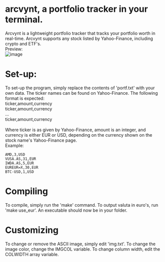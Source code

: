 # arcvynt, a portfolio tracker in your terminal.
Arcvynt is a lightweight portfolio tracker that tracks your portfolio worth in real-time. Arcvynt supports any stock listed by Yahoo-Finance, including crypto and ETF's. <br>
Preview: <br>
![image](https://github.com/user-attachments/assets/4649fea3-c7a2-44c0-aa51-58159f127c50)

# Set-up:
To set-up the program, simply replace the contents of 'portf.txt' with your own data. The ticker names can be found on Yahoo-Finance. The following format is expected: <br>
ticker,amount,currency <br>
ticker,amount,currency <br>
... <br>
ticker,amount,currency <br>
<br>
Where ticker is as given by Yahoo-Finance, amount is an integer, and currency is either EUR or USD, depending on the currency shown on the stock name's Yahoo-Finance page. <br>
Example: <br>
```
AMD,3,USD
VUSA.AS,31,EUR
IWDA.AS,5,EUR
EUREUR=X,30,EUR
BTC-USD,1,USD
```

# Compiling
To compile, simply run the 'make' command. To output valuta in euro's, run 'make use_eur'. An executable should now be in your folder.

# Customizing
To change or remove the ASCII image, simply edit 'img.txt'. To change the image color, change the IMGCOL variable. To change column width, edit the COLWIDTH array variable.
